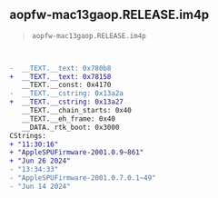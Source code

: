 ## aopfw-mac13gaop.RELEASE.im4p

> `aopfw-mac13gaop.RELEASE.im4p`

```diff

 
-  __TEXT.__text: 0x780b8
+  __TEXT.__text: 0x78158
   __TEXT.__const: 0x4170
-  __TEXT.__cstring: 0x13a2a
+  __TEXT.__cstring: 0x13a27
   __TEXT.__chain_starts: 0x40
   __TEXT.__eh_frame: 0x40
   __DATA._rtk_boot: 0x3000
CStrings:
+ "11:30:16"
+ "AppleSPUFirmware-2001.0.9~861"
+ "Jun 26 2024"
- "13:34:33"
- "AppleSPUFirmware-2001.0.7.0.1~49"
- "Jun 14 2024"

```

